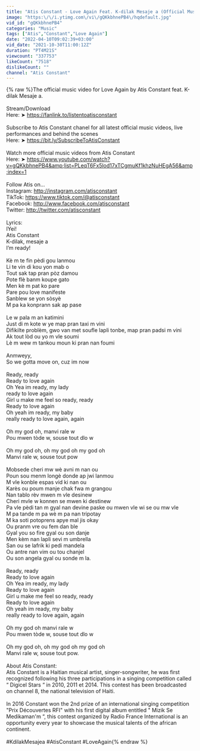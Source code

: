```yaml
---
title: "Atis Constant - Love Again Feat. K-dilak Mesaje a (Official Music Video)"
image: "https:\/\/i.ytimg.com\/vi\/gQKkbhnePB4\/hqdefault.jpg"
vid_id: "gQKkbhnePB4"
categories: "Music"
tags: ["Atis","Constant","Love Again"]
date: "2022-04-10T09:02:39+03:00"
vid_date: "2021-10-30T11:00:12Z"
duration: "PT4M21S"
viewcount: "337753"
likeCount: "7518"
dislikeCount: ""
channel: "Atis Constant"
---
```

{% raw %}The official music video for Love Again by Atis Constant feat. K-dilak Mesaje a.<br /><br />Stream/Download<br />Here: ➤ <a rel="nofollow" target="blank" href="https://fanlink.to/listentoatisconstant">https://fanlink.to/listentoatisconstant</a><br /><br />Subscribe to Atis Constant chanel for all latest official music videos, live performances and behind the scenes<br />Here: ➤ <a rel="nofollow" target="blank" href="https://bit.ly/SubscribeToAtisConstant">https://bit.ly/SubscribeToAtisConstant</a><br /><br />Watch more official music videos from Atis Constant <br />Here: ➤ <a rel="nofollow" target="blank" href="https://www.youtube.com/watch?v=gQKkbhnePB4&amp;list=PLeqT6Fx5lod17xTCgmuKf1khzNuHEgA56&amp;index=1">https://www.youtube.com/watch?v=gQKkbhnePB4&amp;list=PLeqT6Fx5lod17xTCgmuKf1khzNuHEgA56&amp;index=1</a><br /><br />Follow Atis on...<br />Instagram: <a rel="nofollow" target="blank" href="http://instagram.com/atisconstant">http://instagram.com/atisconstant</a><br />TikTok: <a rel="nofollow" target="blank" href="https://www.tiktok.com/@atisconstant">https://www.tiktok.com/@atisconstant</a><br />Facebook: <a rel="nofollow" target="blank" href="http://www.facebook.com/atisconstant">http://www.facebook.com/atisconstant</a><br />Twitter: <a rel="nofollow" target="blank" href="http://twitter.com/atisconstant">http://twitter.com/atisconstant</a><br /><br />Lyrics:<br />IYei!<br />Atis Constant <br />K-dilak, mesaje a<br />I’m ready!<br /><br />Kè m te fin pèdi gou lanmou<br />Li te vin di kou yon mab o<br />Tout sak tap pran pòz damou<br />Pote flè banm koupe gato<br />Men kè m pat ko pare<br />Pare pou love manifeste<br />Sanblew se yon sòsyè<br />M pa ka konprann sak ap pase<br /><br />Le w pala m an katimini<br />Just di m kote w ye map pran taxi m vini<br />Difikilte problèm, gwo van met soufle lapli tonbe, map pran padsi m vini<br />Ak tout lòd ou yo m vle soumi<br />Lè m wew m tankou moun ki pran nan foumi<br /><br />Anmweyy, <br />So we gotta move on, cuz im now<br /><br />Ready, ready<br />Ready to love again<br />Oh Yea im ready, my lady<br />ready to love again<br />Girl u make me feel so ready, ready<br />Ready to love again<br />Oh yeah im ready, my baby <br />really ready to love again, again<br /><br />Oh my god oh, manvi rale w <br />Pou mwen tòde w, souse tout dlo w<br /><br />Oh my god oh, oh my god oh my god oh<br />Manvi rale w, souse tout pow<br /><br />Mobsede cheri mw wè avni m nan ou<br />Poun sou menm longè donde ap jwi lanmou<br />M vle konble espas vid ki nan ou<br />Karès ou poum manje chak fwa m grangou<br />Nan tablo rèv mwen m vle desinew<br />Cheri mvle w konnen se mwen ki destinew<br />Pa vle pèdi tan m gyal nan devine paske ou mwen vle wi se ou mw vle<br />M pa tande m pa wè m pa nan tripotay<br />M ka soti potoprens apye mal jis okay<br />Ou pranm vre ou fem dan ble <br />Gyal you so fire gyal ou son danje<br />Men kèm nan lapli sevi m umbrella<br />San ou se lafrik ki pedi mandela<br />Ou antre nan vim ou tou chanjel<br />Ou son angela gyal ou sonde m la.<br /><br />Ready, ready<br />Ready to love again<br />Oh Yea im ready, my lady<br />Ready to love again<br />Girl u make me feel so ready, ready<br />Ready to love again<br />Oh yeah im ready, my baby <br />really ready to love again, again<br /><br />Oh my god oh manvi rale w <br />Pou mwen tòde w, souse tout dlo w<br /><br />Oh my god oh, oh my god oh my god oh<br />Manvi rale w, souse tout pow.<br /><br />About Atis Constant:<br />Atis Constant is a Haitian musical artist, singer-songwriter, he was first recognized following his three participations in a singing competition called “ Digicel Stars “ in 2010, 2011 et 2014. This contest has been broadcasted on channel 8, the national television of Haiti.<br /><br />In 2016 Constant won the 2nd prize of an international singing competition &quot;Prix Découvertes RFI&quot; with his first digital album entitled &quot; Mizik Se Medikaman'm “, this contest organized by Radio France International is an opportunity every year to showcase the musical talents of the african continent.<br /><br />#KdilakMesajea  #AtisConstant  #LoveAgain{% endraw %}
